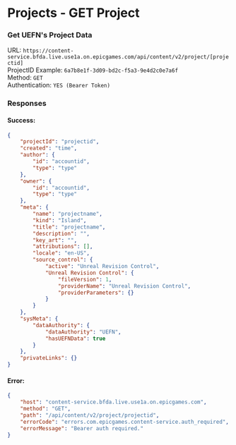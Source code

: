 # Projects - GET Project
### Get UEFN's Project Data

URL: `https://content-service.bfda.live.use1a.on.epicgames.com/api/content/v2/project/[projectid]` \
ProjectID Example: `6a7b8e1f-3d09-bd2c-f5a3-9e4d2c0e7a6f` \
Method: `GET` \
Authentication: `YES (Bearer Token)`


### Responses
#### Success:
```json
{
    "projectId": "projectid",
    "created": "time",
    "author": {
        "id": "accountid",
        "type": "type"
    },
    "owner": {
        "id": "accountid",
        "type": "type"
    },
    "meta": {
        "name": "projectname",
        "kind": "Island",
        "title": "projectname",
        "description": "",
        "key_art": "",
        "attributions": [],
        "locale": "en-US",
        "source_control": {
            "active": "Unreal Revision Control",
            "Unreal Revision Control": {
                "fileVersion": 1,
                "providerName": "Unreal Revision Control",
                "providerParameters": {}
            }
        }
    },
    "sysMeta": {
        "dataAuthority": {
            "dataAuthority": "UEFN",
            "hasUEFNData": true
        }
    },
    "privateLinks": {}
}
```

#### Error:
```json
{
    "host": "content-service.bfda.live.use1a.on.epicgames.com",
    "method": "GET",
    "path": "/api/content/v2/project/projectid",
    "errorCode": "errors.com.epicgames.content-service.auth_required",
    "errorMessage": "Bearer auth required."
}
```
